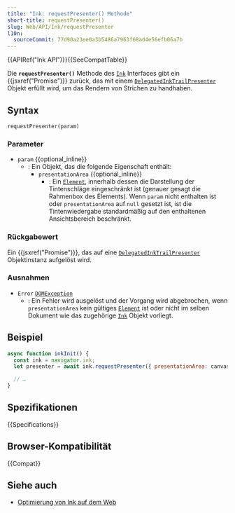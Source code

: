 ```yaml
---
title: "Ink: requestPresenter() Methode"
short-title: requestPresenter()
slug: Web/API/Ink/requestPresenter
l10n:
  sourceCommit: 77d90a23ee0a3b5486a7963f68ad4e56efb06a7b
---
```


{{APIRef("Ink API")}}{{SeeCompatTable}}

Die **`requestPresenter()`** Methode des [`Ink`](/de/docs/Web/API/Ink) Interfaces gibt ein {{jsxref("Promise")}} zurück, das mit einem [`DelegatedInkTrailPresenter`](/de/docs/Web/API/DelegatedInkTrailPresenter) Objekt erfüllt wird, um das Rendern von Strichen zu handhaben.

## Syntax

```js-nolint
requestPresenter(param)
```

### Parameter

- `param` {{optional_inline}}
  - : Ein Objekt, das die folgende Eigenschaft enthält:
    - `presentationArea` {{optional_inline}}
      - : Ein [`Element`](/de/docs/Web/API/Element), innerhalb dessen die Darstellung der Tintenschläge eingeschränkt ist (genauer gesagt die Rahmenbox des Elements). Wenn `param` nicht enthalten ist oder `presentationArea` auf `null` gesetzt ist, ist die Tintenwiedergabe standardmäßig auf den enthaltenen Ansichtsbereich beschränkt.

### Rückgabewert

Ein {{jsxref("Promise")}}, das auf eine [`DelegatedInkTrailPresenter`](/de/docs/Web/API/DelegatedInkTrailPresenter) Objektinstanz aufgelöst wird.

### Ausnahmen

- `Error` [`DOMException`](/de/docs/Web/API/DOMException)
  - : Ein Fehler wird ausgelöst und der Vorgang wird abgebrochen, wenn `presentationArea` kein gültiges [`Element`](/de/docs/Web/API/Element) ist oder nicht im selben Dokument wie das zugehörige [`Ink`](/de/docs/Web/API/Ink) Objekt vorliegt.

## Beispiel

```js
async function inkInit() {
  const ink = navigator.ink;
  let presenter = await ink.requestPresenter({ presentationArea: canvas });

  // …
}
```

## Spezifikationen

{{Specifications}}

## Browser-Kompatibilität

{{Compat}}

## Siehe auch

- [Optimierung von Ink auf dem Web](https://blogs.windows.com/msedgedev/2021/08/18/enhancing-inking-on-the-web/)
